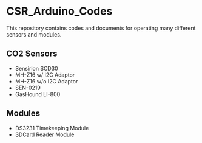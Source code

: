 # CSR_Arduino_Codes

This repository contains codes and documents for operating many different sensors and modules.

## CO2 Sensors
- Sensirion SCD30
- MH-Z16 w/ I2C Adaptor
- MH-Z16 w/o I2C Adaptor
- SEN-0219
- GasHound LI-800

## Modules
- DS3231 Timekeeping Module
- SDCard Reader Module